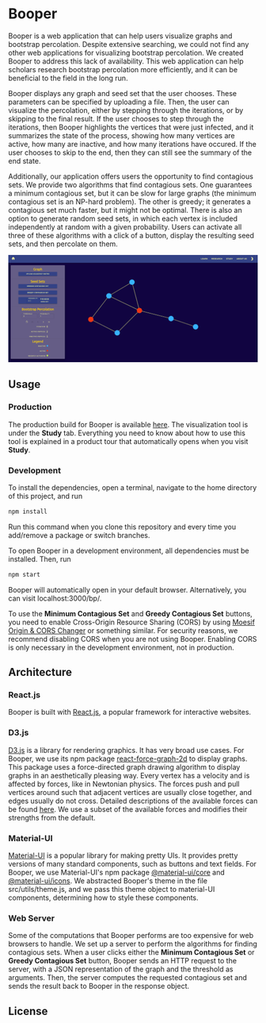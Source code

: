 # Booper
Booper is a web application that can help users visualize graphs and bootstrap percolation. Despite extensive searching, we could not find any other web applications for visualizing bootstrap percolation. We created Booper to address this lack of availability. This web application can help scholars research bootstrap percolation more efficiently, and it can be beneficial to the field in the long run.

Booper displays any graph and seed set that the user chooses. These parameters can be specified by uploading a file. Then, the user can visualize the percolation, either by stepping through the iterations, or by skipping to the final result. If the user chooses to step through the iterations, then Booper highlights the vertices that were just infected, and it summarizes the state of the process, showing how many vertices are active, how many are inactive, and how many iterations have occured. If the user chooses to skip to the end, then they can still see the summary of the end state.

Additionally, our application offers users the opportunity to find contagious sets. We provide two algorithms that find contagious sets. One guarantees a minimum contagious set, but it can be slow for large graphs (the minimum contagious set is an NP-hard problem). The other is greedy; it generates a contagious set much faster, but it might not be optimal. There is also an option to generate random seed sets, in which each vertex is included independently at random with a given probability. Users can activate all three of these algorithms with a click of a button, display the resulting seed sets, and then percolate on them.

![](screenshots/booperInterface.png)

## Usage

### Production
The production build for Booper is available [here](https://thaumic.dev/bp/). The visualization tool is under the **Study** tab. Everything you need to know about how to use this tool is explained in a product tour that automatically opens when you visit **Study**.

### Development
To install the dependencies, open a terminal, navigate to the home directory of this project, and run
```bash
npm install
```
Run this command when you clone this repository and every time you add/remove a package or switch branches.

To open Booper in a development environment, all dependencies must be installed. Then, run
```bash
npm start
```
Booper will automatically open in your default browser. Alternatively, you can visit localhost:3000/bp/.

To use the **Minimum Contagious Set** and **Greedy Contagious Set** buttons, you need to enable Cross-Origin Resource Sharing (CORS) by using [Moesif Origin & CORS Changer](https://chrome.google.com/webstore/detail/moesif-origin-cors-change/digfbfaphojjndkpccljibejjbppifbc?hl=en-US) or something similar. For security reasons, we recommend disabling CORS when you are not using Booper. Enabling CORS is only necessary in the development environment, not in production.

## Architecture

### React.js
Booper is built with [React.js](https://reactjs.org/), a popular framework for interactive websites.

### D3.js
[D3.js](https://d3js.org/) is a library for rendering graphics. It has very broad use cases. For Booper, we use its npm package [react-force-graph-2d](https://www.npmjs.com/package/react-force-graph-2d) to display graphs. This package uses a force-directed graph drawing algorithm to display graphs in an aesthetically pleasing way. Every vertex has a velocity and is affected by forces, like in Newtonian physics. The forces push and pull vertices around such that adjacent vertices are usually close together, and edges usually do not cross. Detailed descriptions of the available forces can be found [here](https://github.com/d3/d3-force). We use a subset of the available forces and modifies their strengths from the default.

### Material-UI
[Material-UI](https://material-ui.com/) is a popular library for making pretty UIs. It provides pretty versions of many standard components, such as buttons and text fields. For Booper, we use Material-UI's npm package [@material-ui/core](https://www.npmjs.com/package/@material-ui/core) and [@material-ui/icons](https://www.npmjs.com/package/@material-ui/icons). We abstracted Booper's theme in the file src/utils/theme.js, and we pass this theme object to material-UI components, determining how to style these components.

### Web Server
Some of the computations that Booper performs are too expensive for web browsers to handle. We set up a server to perform the algorithms for finding contagious sets. When a user clicks either the **Minimum Contagious Set** or **Greedy Contagious Set** button, Booper sends an HTTP request to the server, with a JSON representation of the graph and the threshold as arguments. Then, the server computes the requested contagious set and sends the result back to Booper in the response object.

## License
